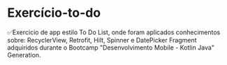 # Exercício-to-do


✅Exercicio de app estilo To Do List, onde foram aplicados conhecimentos sobre: RecyclerView, Retrofit, Hilt, Spinner e DatePicker Fragment adquiridos durante o Bootcamp "Desenvolvimento Mobile - Kotlin Java" Generation.
